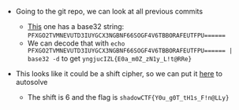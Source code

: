 * Going to the git repo, we can look at all previous commits
	* [This](https://github.com/purabparihar/test/commit/45cd54d1d02059dc976947a486fc1e0761c38ea9) one has a base32 string: `PFXGO2TVMNEVUTD3IUYGCX3NGBNF66SOGF4V6TBBORAFEUTFPU======`
	* We can decode that with `echo PFXGO2TVMNEVUTD3IUYGCX3NGBNF66SOGF4V6TBBORAFEUTFPU====== | base32 -d` to get `yngjucIZL{E0a_m0Z_zN1y_L!t@RRe}`

* This looks like it could be a shift cipher, so we can put it [here](https://www.dcode.fr/caesar-cipher) to autosolve
	* The shift is 6 and the flag is `shadowCTF{Y0u_g0T_tH1s_F!n@LLy}`
